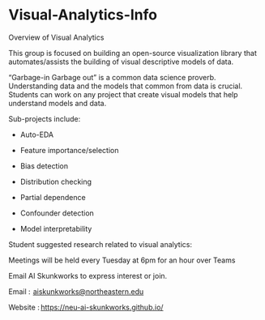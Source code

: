 # Visual-Analytics-Info
Overview of Visual Analytics 

This group is focused on building an open-source visualization library that automates/assists the building of visual descriptive models of data. 

 

“Garbage-in Garbage out” is a common data science proverb. Understanding data and the models that common from data is crucial.  Students can work on any project that create visual models that help understand models and data. 

 

Sub-projects include: 

 

- Auto-EDA 

- Feature importance/selection 

- Bias detection 

- Distribution checking 

- Partial dependence 

- Confounder detection 

- Model interpretability  


Student suggested research related to visual analytics: 

 

Meetings will be held every Tuesday at 6pm for an hour over Teams

 

Email AI Skunkworks  to express interest or join. 

 

Email :  aiskunkworks@northeastern.edu 

Website : https://neu-ai-skunkworks.github.io/ 

 
